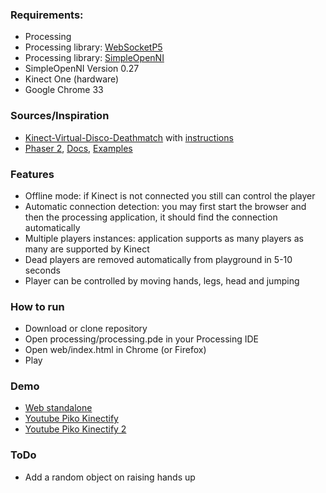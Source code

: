### Requirements:
* Processing
* Processing library: [WebSocketP5](http://muthesius.github.io/WebSocketP5/websocketP5-0.1.3/)
* Processing library: [SimpleOpenNI](https://code.google.com/p/simple-openni/downloads/)
* SimpleOpenNI Version 0.27
* Kinect One (hardware)
* Google Chrome 33

### Sources/Inspiration
* [Kinect-Virtual-Disco-Deathmatch](https://github.com/sydlawrence/Kinect-Virtual-Disco-Deathmatch) with [instructions](http://developkinect.com/resource/mac-os-x/kinect-virtual-disco-deathmatch-installation-guide)
* [Phaser 2](http://phaser.io/), [Docs](http://rcolinray.github.io/phaser-dash-docset/), [Examples](http://examples.phaser.io/)

### Features
* Offline mode: if Kinect is not connected you still can control the player
* Automatic connection detection: you may first start the browser and then the processing application, it should find the connection automatically
* Multiple players instances: application supports as many players as many are supported by Kinect
* Dead players are removed automatically from playground in 5-10 seconds
* Player can be controlled by moving hands, legs, head and jumping

### How to run
* Download or clone repository
* Open processing/processing.pde in your Processing IDE
* Open web/index.html in Chrome (or Firefox)
* Play

### Demo
* [Web standalone](http://bumbu.github.io/Piko-Kinectify/web/)
* [Youtube Piko Kinectify](https://www.youtube.com/watch?v=CvOIyR2JgSs)
* [Youtube Piko Kinectify 2](https://www.youtube.com/watch?v=K68MGGk0tGQ)

### ToDo
* Add a random object on raising hands up
